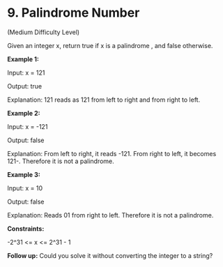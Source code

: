 # 9. Palindrome Number

(Medium Difficulty Level)

Given an integer x, return true if x is a 
palindrome
, and false otherwise.

 
**Example 1:**

Input: x = 121

Output: true

Explanation: 121 reads as 121 from left to right and from right to left.

**Example 2:**

Input: x = -121

Output: false

Explanation: From left to right, it reads -121. From right to left, it becomes 121-. Therefore it is not a palindrome.

**Example 3:**

Input: x = 10

Output: false

Explanation: Reads 01 from right to left. Therefore it is not a palindrome.
 
**Constraints:**

-2^31 <= x <= 2^31 - 1

**Follow up:** Could you solve it without converting the integer to a string?